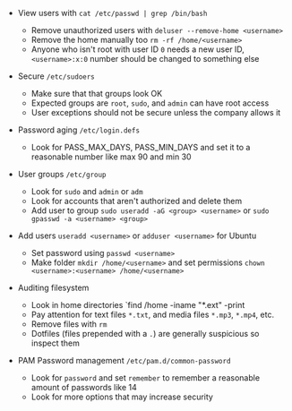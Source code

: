 - View users with `cat /etc/passwd | grep /bin/bash`
    - Remove unauthorized users with `deluser --remove-home <username>`
    - Remove the home manually too `rm -rf /home/<username>`
    - Anyone who isn't root with user ID `0` needs a new user ID, `<username>:x:0` number should be changed to something else
 
- Secure `/etc/sudoers`
    - Make sure that that groups look OK
    - Expected groups are `root`, `sudo`, and `admin` can have root access
    - User exceptions should not be secure unless the company allows it
 
- Password aging `/etc/login.defs` 
    - Look for PASS_MAX_DAYS, PASS_MIN_DAYS and set it to a reasonable number like max 90 and min 30

- User groups `/etc/group`
    - Look for `sudo` and `admin` or `adm`
    - Look for accounts that aren't authorized and delete them
    - Add user to group `sudo useradd -aG <group> <username>` or `sudo gpasswd -a <username> <group>`
 
- Add users `useradd <username>` or `adduser <username>` for Ubuntu
    - Set password using `passwd <username>`
    - Make folder `mkdir /home/<username>` and set permissions `chown <username>:<username> /home/<username>`

- Auditing filesystem
    - Look in home directories `find /home -iname "*.ext" -print
    - Pay attention for text files `*.txt`, and media files `*.mp3`, `*.mp4`, etc.
    - Remove files with `rm`
    - Dotfiles (files prepended with a `.`) are generally suspicious so inspect them

- PAM Password management `/etc/pam.d/common-password`
    - Look for `password` and set `remember` to remember a reasonable amount of passwords like 14
    - Look for more options that may increase security
